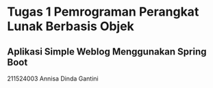 # Tugas 1 Pemrograman Perangkat Lunak Berbasis Objek

## Aplikasi Simple Weblog Menggunakan Spring Boot
211524003 Annisa Dinda Gantini
